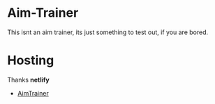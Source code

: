 # Aim-Trainer
This isnt an aim trainer, its just something to test out, if you are bored.

# Hosting
Thanks **netlify**

* [AimTrainer](https://aimtrainerbutitsnot.netlify.app/) 